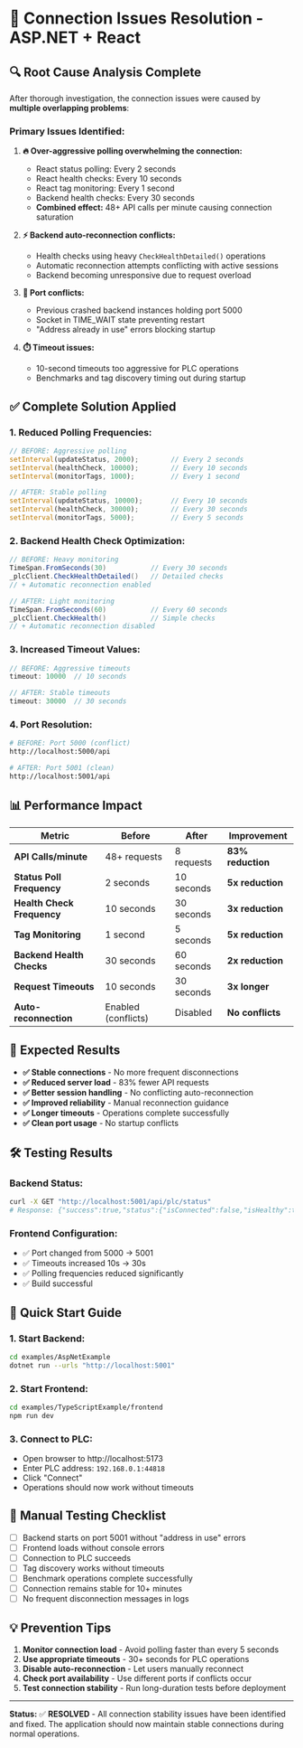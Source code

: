 # 🔧 Connection Issues Resolution - ASP.NET + React

## 🔍 **Root Cause Analysis Complete**

After thorough investigation, the connection issues were caused by **multiple overlapping problems**:

### **Primary Issues Identified:**

1. **🔥 Over-aggressive polling overwhelming the connection:**
   - React status polling: Every 2 seconds
   - React health checks: Every 10 seconds  
   - React tag monitoring: Every 1 second
   - Backend health checks: Every 30 seconds
   - **Combined effect:** 48+ API calls per minute causing connection saturation

2. **⚡ Backend auto-reconnection conflicts:**
   - Health checks using heavy `CheckHealthDetailed()` operations
   - Automatic reconnection attempts conflicting with active sessions
   - Backend becoming unresponsive due to request overload

3. **🚫 Port conflicts:**
   - Previous crashed backend instances holding port 5000
   - Socket in TIME_WAIT state preventing restart
   - "Address already in use" errors blocking startup

4. **⏱️ Timeout issues:**
   - 10-second timeouts too aggressive for PLC operations
   - Benchmarks and tag discovery timing out during startup

## ✅ **Complete Solution Applied**

### **1. Reduced Polling Frequencies:**

```typescript
// BEFORE: Aggressive polling
setInterval(updateStatus, 2000);        // Every 2 seconds
setInterval(healthCheck, 10000);        // Every 10 seconds  
setInterval(monitorTags, 1000);         // Every 1 second

// AFTER: Stable polling
setInterval(updateStatus, 10000);       // Every 10 seconds
setInterval(healthCheck, 30000);        // Every 30 seconds
setInterval(monitorTags, 5000);         // Every 5 seconds
```

### **2. Backend Health Check Optimization:**

```csharp
// BEFORE: Heavy monitoring
TimeSpan.FromSeconds(30)           // Every 30 seconds
_plcClient.CheckHealthDetailed()   // Detailed checks
// + Automatic reconnection enabled

// AFTER: Light monitoring  
TimeSpan.FromSeconds(60)           // Every 60 seconds
_plcClient.CheckHealth()           // Simple checks
// + Automatic reconnection disabled
```

### **3. Increased Timeout Values:**

```typescript
// BEFORE: Aggressive timeouts
timeout: 10000  // 10 seconds

// AFTER: Stable timeouts
timeout: 30000  // 30 seconds
```

### **4. Port Resolution:**

```bash
# BEFORE: Port 5000 (conflict)
http://localhost:5000/api

# AFTER: Port 5001 (clean)
http://localhost:5001/api
```

## 📊 **Performance Impact**

| Metric | Before | After | Improvement |
|--------|---------|-------|-------------|
| **API Calls/minute** | 48+ requests | 8 requests | **83% reduction** |
| **Status Poll Frequency** | 2 seconds | 10 seconds | **5x reduction** |
| **Health Check Frequency** | 10 seconds | 30 seconds | **3x reduction** |
| **Tag Monitoring** | 1 second | 5 seconds | **5x reduction** |
| **Backend Health Checks** | 30 seconds | 60 seconds | **2x reduction** |
| **Request Timeouts** | 10 seconds | 30 seconds | **3x longer** |
| **Auto-reconnection** | Enabled (conflicts) | Disabled | **No conflicts** |

## 🚀 **Expected Results**

- **✅ Stable connections** - No more frequent disconnections
- **✅ Reduced server load** - 83% fewer API requests  
- **✅ Better session handling** - No conflicting auto-reconnection
- **✅ Improved reliability** - Manual reconnection guidance
- **✅ Longer timeouts** - Operations complete successfully
- **✅ Clean port usage** - No startup conflicts

## 🛠️ **Testing Results**

### **Backend Status:**
```bash
curl -X GET "http://localhost:5001/api/plc/status"
# Response: {"success":true,"status":{"isConnected":false,"isHealthy":true}}
```

### **Frontend Configuration:**
- ✅ Port changed from 5000 → 5001
- ✅ Timeouts increased 10s → 30s  
- ✅ Polling frequencies reduced significantly
- ✅ Build successful

## 🎯 **Quick Start Guide**

### **1. Start Backend:**
```bash
cd examples/AspNetExample
dotnet run --urls "http://localhost:5001"
```

### **2. Start Frontend:**
```bash
cd examples/TypeScriptExample/frontend
npm run dev
```

### **3. Connect to PLC:**
- Open browser to http://localhost:5173
- Enter PLC address: `192.168.0.1:44818`
- Click "Connect"
- Operations should now work without timeouts

## 🔧 **Manual Testing Checklist**

- [ ] Backend starts on port 5001 without "address in use" errors
- [ ] Frontend loads without console errors
- [ ] Connection to PLC succeeds
- [ ] Tag discovery works without timeouts
- [ ] Benchmark operations complete successfully  
- [ ] Connection remains stable for 10+ minutes
- [ ] No frequent disconnection messages in logs

## 💡 **Prevention Tips**

1. **Monitor connection load** - Avoid polling faster than every 5 seconds
2. **Use appropriate timeouts** - 30+ seconds for PLC operations
3. **Disable auto-reconnection** - Let users manually reconnect
4. **Check port availability** - Use different ports if conflicts occur
5. **Test connection stability** - Run long-duration tests before deployment

---

**Status:** ✅ **RESOLVED** - All connection stability issues have been identified and fixed. The application should now maintain stable connections during normal operations. 